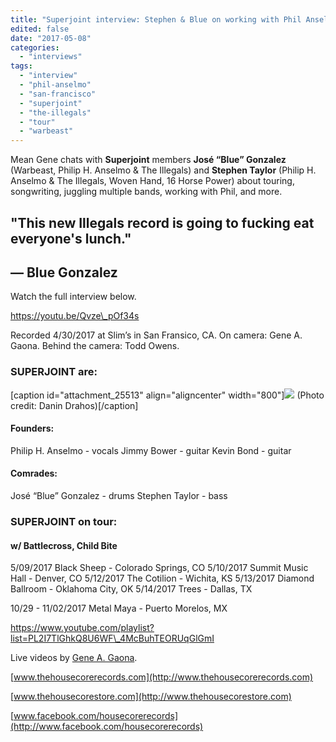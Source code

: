 ```yaml
---
title: "Superjoint interview: Stephen & Blue on working with Phil Anselmo + much more"
edited: false
date: "2017-05-08"
categories:
  - "interviews"
tags:
  - "interview"
  - "phil-anselmo"
  - "san-francisco"
  - "superjoint"
  - "the-illegals"
  - "tour"
  - "warbeast"
---
```


Mean Gene chats with **Superjoint** members **José “Blue” Gonzalez** (Warbeast, Philip H. Anselmo & The Illegals) and **Stephen Taylor** (Philip H. Anselmo & The Illegals, Woven Hand, 16 Horse Power) about touring, songwriting, juggling multiple bands, working with Phil, and more.

## "This new Illegals record is going to fucking eat everyone's lunch."

## — Blue Gonzalez

Watch the full interview below.

https://youtu.be/Qvze\_pOf34s

Recorded 4/30/2017 at Slim’s in San Fransico, CA. On camera: Gene A. Gaona. Behind the camera: Todd Owens.

### SUPERJOINT are:

\[caption id="attachment\_25513" align="aligncenter" width="800"\]![](https://hellbound.ca/wp-content/uploads/2017/05/Superjoint-band-photo-by-Danin-Drahos.jpg) (Photo credit: Danin Drahos)\[/caption\]

#### Founders:

Philip H. Anselmo - vocals Jimmy Bower - guitar Kevin Bond - guitar

#### Comrades:

José “Blue” Gonzalez - drums Stephen Taylor - bass

### SUPERJOINT on tour:

#### w/ Battlecross, Child Bite

5/09/2017 Black Sheep - Colorado Springs, CO 5/10/2017 Summit Music Hall - Denver, CO 5/12/2017 The Cotilion - Wichita, KS 5/13/2017 Diamond Ballroom - Oklahoma City, OK 5/14/2017 Trees - Dallas, TX

10/29 - 11/02/2017 Metal Maya - Puerto Morelos, MX

https://www.youtube.com/playlist?list=PL2I7TlGhkQ8U6WF\_4McBuhTEORUqGlGmI

Live videos by [Gene A. Gaona](https://www.youtube.com/channel/UCwF_WQaG6gce_o4Ft3MeIbg).

[www.thehousecorerecords.com](http://www.thehousecorerecords.com)

[www.thehousecorestore.com](http://www.thehousecorestore.com)

[www.facebook.com/housecorerecords](http://www.facebook.com/housecorerecords)
